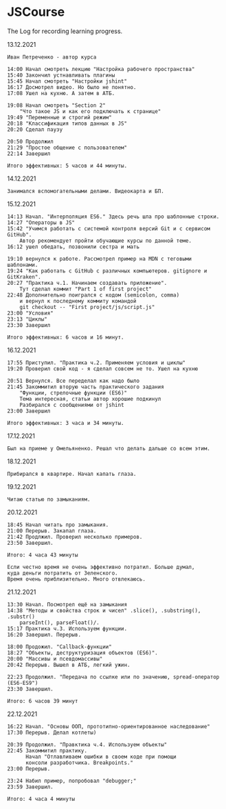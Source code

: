 # JSCourse
The Log for recording learning progress.

13.12.2021

	Иван Петреченко - автор курса 
	
	14:00 Начал смотреть лекцию "Настройка рабочего пространства"
	15:40 Закончил устнавливать плагины
	15:45 Начал смотреть "Настройки jshint" 
	16:17 Досмотрел видео. Но было не понятно.
	17:08 Ушел на кухню. А затем в АТБ.
	
	19:08 Начал смотреть "Section 2"
		"Что такое JS и как его подключать к странице"
	19:49 "Переменные и строгий режим"
	20:18 "Классификация типов данных в JS"
	20:20 Сделал паузу
	
	20:50 Продолжил
	21:29 "Простое общение с пользователем"
	22:14 Завершил
	
	Итого эффективных: 5 часов и 44 минуты.

14.12.2021

	Занимался вспомогательными делами. Видеокарта и БП.
	
15.12.2021

	14:13 Начал. "Интерполяция ES6." Здесь речь шла про шаблонные строки.
	14:27 "Операторы в JS"
	15:42 "Учимся работать с системой контроля версий Git и с сервисом GitHub". 
		Автор рекомендует пройти обучающие курсы по данной теме.
	16:12 ушел обедать, позвонили сестра и мать 
	
	19:10 вернулся к работе. Рассмотрел пример на MDN с теговыми шаблонами.
	19:24 "Как работать с GitHub с различных компьютеров. gitignore и GitKraken". 
	20:27 "Практика ч.1. Начинаем создавать приложение". 
		Тут сделал коммит "Part 1 of first project"
	22:48 Дополнительно поигрался с кодом (semicolon, comma) 
		и вернул к последнему коммиту командой 
		git checkout -- "First project/js/script.js" 	
	23:00 "Условия"
	23:13 "Циклы"
	23:30 Завершил
	
	Итого эффективных: 6 часов и 16 минут.
	
16.12.2021

	17:55 Приступил. "Практика ч.2. Применяем условия и циклы"
	19:20 Проверил свой код - я сделал совсем не то. Ушел на кухню
	
	20:51 Вернулся. Все переделал как надо было
	21:45 Закоммитил вторую часть практического задания
		"Функции, стрелочные функции (ES6)" 
		Тема интересная, статьи автор хорошие подкинул
		Разбирался с сообщениями от jshint
	23:00 Завершил 
	
	Итого эффективных: 3 часа и 34 минуты.
	
17.12.2021
	
	Был на приеме у Омельяненко. Решал что делать дальше со всем этим.
	
18.12.2021
	
	Прибирался в квартире. Начал капать глаза.

19.12.2021

	Читаю статью по замыканиям.
	
20.12.2021

	18:45 Начал читать про замыкания. 
	21:00 Перерыв. Закапал глаза.
	21:42 Продлжил. Проверил несколько примеров.
	23:50 Завершил.
	
	Итого: 4 часа 43 минуты
	
	Если честно время не очень эффективно потратил. Больше думал,
	куда деньги потратить от Зеленского.
	Время очень приблизительно. Много отвлекаюсь.
	
21.12.2021

	13:30 Начал. Посмотрел ещё на замыкания
	14:38 "Методы и свойства строк и чисел" .slice(), .substring(), .substr()
		parseInt(), parseFloat()/.
	15:17 Практика ч.3. Используем функции.
	16:20 Завершил. Перерыв.
	
	18:00 Продожил. "Callback-функции"
	18:27 "Объекты, деструктуризация объектов (ES6)". 
	20:00 "Массивы и псевдомассивы"
	20:42 Перерыв. Вышел в АТБ, легкий ужин.
	
	22:23 Продолжил. "Передача по ссылке или по значению, spread-оператор (ES6-ES9")
	23:30 Завершил.
	
	Итого: 6 часов 39 минут
	
22.12.2021	

	16:22 Начал. "Основы ООП, прототипно-ориентированное наследование"
	17:30 Перерыв. Делал котлеты)
	
	20:39 Продолжил. "Правктика ч.4. Используем объекты"
	22:45 Закоммитил практику.
	      Начал "Отлавливаем ошибки в своем коде при помощи
	      консоли разработчика. Breakpoints."
	23:00 Перерыв.
	
	23:24 Набил пример, попробовал "debugger;"
	23:59 Завершил.
	
	Итого: 4 часа 4 минуты
	
	
	
